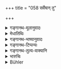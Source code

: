 +++
title = "058 सर्वेषान् तु"

+++

<details><summary>गङ्गानथ-मूलानुवादः</summary>

With the learned Brāhmaṇa, however, who is the most distinguished of them all, the king shall discuss the highest secrets pertaining to the six-fold state-craft.—(58)
</details>

<details><summary>मेधातिथिः</summary>

**विपश्चिता** विदुषा अर्थशास्त्रज्ञेन । **परं मन्त्रम्** अत्यन्तं गोपनीयं **मन्त्रयेत् षाड्गुण्ययुक्तम्** । अधिकतरप्रज्ञो हि ब्राह्मणः, धार्मिकत्वाच् च विश्वसनीयः ॥ ७.५८ ॥
</details>

<details><summary>गङ्गानथ-भाष्यानुवादः</summary>

‘*Learned*’—highly educated, well versed in the science of polity.

“*He shall discuss the highest secret*’—what has to be guarded in absolute: secrecy —‘*pertaining to the sixfold state-craft*

The Brāhmaṇa is, as a rule, possessed of keener intelligence, and being highly virtuous, is absolutely trustworthy.—(58)
</details>

<details><summary>गङ्गानथ-टिप्पन्यः</summary>

This verse is quoted in *Parāśaramādhava* (Ācāra, p. 406);—and in
*Vīramitrodaya* (Rājanīti, p. 178).
</details>

<details><summary>गङ्गानथ-तुल्य-वाक्यानि</summary>

*Yājñavalkya* (1.311).—‘With these he should take counsel, specially
with the Brāhmaṇa.’

*Kāmandaka* (11.78).—‘After having weighed the opinions expressed by the
councillors, he shall act upon that counsel which is proposed by the highly intelligent, well-wishing and numerously supported minister who always acts according to the scriptures.’

*Kātyāyana* (Vīramitrodaya-Rājanīti, p. 178).—(See under 54.)
</details>

<details><summary>भारुचिः</summary>

अधिकतरप्रज्ञो हि ब्राह्मणो धार्मिकत्वाच् च निर्दोषतया विश्वसनीयः ॥ ७.५८ ॥

_एवं च सति,_
</details>

<details><summary>Bühler</summary>

058	But with the most distinguished among them all, a learned Brahmana, let the king deliberate on the most important affairs which relate to the six measures of royal policy.
</details>
